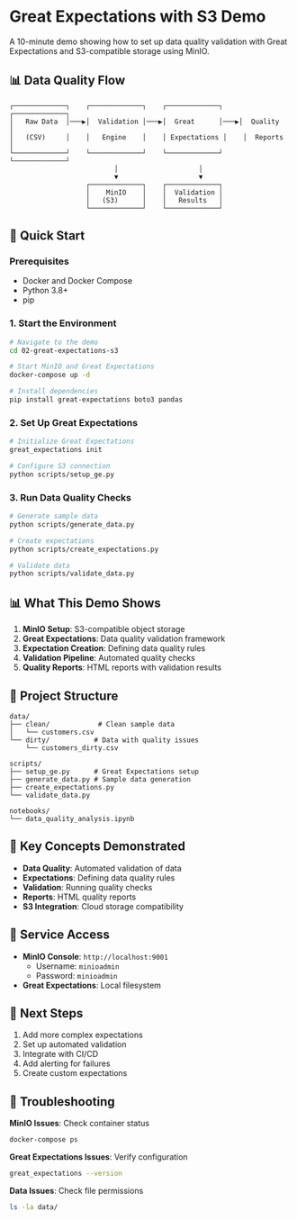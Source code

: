 # Great Expectations with S3 Demo

A 10-minute demo showing how to set up data quality validation with Great Expectations and S3-compatible storage using MinIO.

## 📊 Data Quality Flow

```
┌─────────────┐    ┌─────────────┐    ┌─────────────┐    ┌─────────────┐
│   Raw Data  │───▶│  Validation │───▶│  Great      │───▶│  Quality    │
│   (CSV)     │    │   Engine    │    │ Expectations │    │  Reports    │
└─────────────┘    └─────────────┘    └─────────────┘    └─────────────┘
                          │                    │
                          ▼                    ▼
                   ┌─────────────┐    ┌─────────────┐
                   │    MinIO    │    │  Validation │
                   │   (S3)      │    │   Results   │
                   └─────────────┘    └─────────────┘
```

## 🚀 Quick Start

### Prerequisites
- Docker and Docker Compose
- Python 3.8+
- pip

### 1. Start the Environment
```bash
# Navigate to the demo
cd 02-great-expectations-s3

# Start MinIO and Great Expectations
docker-compose up -d

# Install dependencies
pip install great-expectations boto3 pandas
```

### 2. Set Up Great Expectations
```bash
# Initialize Great Expectations
great_expectations init

# Configure S3 connection
python scripts/setup_ge.py
```

### 3. Run Data Quality Checks
```bash
# Generate sample data
python scripts/generate_data.py

# Create expectations
python scripts/create_expectations.py

# Validate data
python scripts/validate_data.py
```

## 📊 What This Demo Shows

1. **MinIO Setup**: S3-compatible object storage
2. **Great Expectations**: Data quality validation framework
3. **Expectation Creation**: Defining data quality rules
4. **Validation Pipeline**: Automated quality checks
5. **Quality Reports**: HTML reports with validation results

## 📁 Project Structure

```
data/
├── clean/            # Clean sample data
│   └── customers.csv
└── dirty/           # Data with quality issues
    └── customers_dirty.csv

scripts/
├── setup_ge.py      # Great Expectations setup
├── generate_data.py # Sample data generation
├── create_expectations.py
└── validate_data.py

notebooks/
└── data_quality_analysis.ipynb
```

## 🎯 Key Concepts Demonstrated

- **Data Quality**: Automated validation of data
- **Expectations**: Defining data quality rules
- **Validation**: Running quality checks
- **Reports**: HTML quality reports
- **S3 Integration**: Cloud storage compatibility

## 🔗 Service Access

- **MinIO Console**: `http://localhost:9001`
  - Username: `minioadmin`
  - Password: `minioadmin`
- **Great Expectations**: Local filesystem

## 🚀 Next Steps

1. Add more complex expectations
2. Set up automated validation
3. Integrate with CI/CD
4. Add alerting for failures
5. Create custom expectations

## 🐛 Troubleshooting

**MinIO Issues**: Check container status
```bash
docker-compose ps
```

**Great Expectations Issues**: Verify configuration
```bash
great_expectations --version
```

**Data Issues**: Check file permissions
```bash
ls -la data/
``` 
